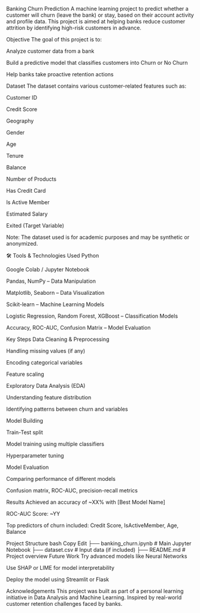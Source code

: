 Banking Churn Prediction
A machine learning project to predict whether a customer will churn (leave the bank) or stay, based on their account activity and profile data. This project is aimed at helping banks reduce customer attrition by identifying high-risk customers in advance.

Objective
The goal of this project is to:

Analyze customer data from a bank

Build a predictive model that classifies customers into Churn or No Churn

Help banks take proactive retention actions

Dataset
The dataset contains various customer-related features such as:

Customer ID

Credit Score

Geography

Gender

Age

Tenure

Balance

Number of Products

Has Credit Card

Is Active Member

Estimated Salary

Exited (Target Variable)

Note: The dataset used is for academic purposes and may be synthetic or anonymized.

🛠️ Tools & Technologies Used
Python

Google Colab / Jupyter Notebook

Pandas, NumPy – Data Manipulation

Matplotlib, Seaborn – Data Visualization

Scikit-learn – Machine Learning Models

Logistic Regression, Random Forest, XGBoost – Classification Models

Accuracy, ROC-AUC, Confusion Matrix – Model Evaluation

Key Steps
Data Cleaning & Preprocessing

Handling missing values (if any)

Encoding categorical variables

Feature scaling

Exploratory Data Analysis (EDA)

Understanding feature distribution

Identifying patterns between churn and variables

Model Building

Train-Test split

Model training using multiple classifiers

Hyperparameter tuning

Model Evaluation

Comparing performance of different models

Confusion matrix, ROC-AUC, precision-recall metrics

Results
Achieved an accuracy of ~XX% with [Best Model Name]

ROC-AUC Score: ~YY

Top predictors of churn included: Credit Score, IsActiveMember, Age, Balance

Project Structure
bash
Copy
Edit
├── banking_churn.ipynb        # Main Jupyter Notebook
├── dataset.csv                # Input data (if included)
├── README.md                  # Project overview
Future Work
Try advanced models like Neural Networks

Use SHAP or LIME for model interpretability

Deploy the model using Streamlit or Flask

Acknowledgements
This project was built as part of a personal learning initiative in Data Analysis and Machine Learning. Inspired by real-world customer retention challenges faced by banks.
